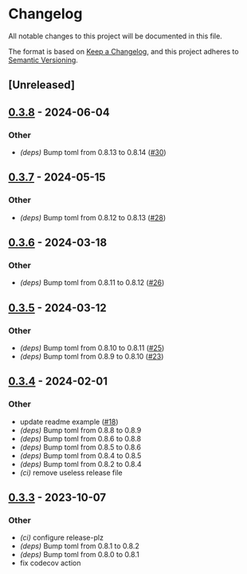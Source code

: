 # Changelog
All notable changes to this project will be documented in this file.

The format is based on [Keep a Changelog](https://keepachangelog.com/en/1.0.0/),
and this project adheres to [Semantic Versioning](https://semver.org/spec/v2.0.0.html).

## [Unreleased]

## [0.3.8](https://github.com/jdrouet/serde-toml-merge/compare/v0.3.7...v0.3.8) - 2024-06-04

### Other
- *(deps)* Bump toml from 0.8.13 to 0.8.14 ([#30](https://github.com/jdrouet/serde-toml-merge/pull/30))

## [0.3.7](https://github.com/jdrouet/serde-toml-merge/compare/v0.3.6...v0.3.7) - 2024-05-15

### Other
- *(deps)* Bump toml from 0.8.12 to 0.8.13 ([#28](https://github.com/jdrouet/serde-toml-merge/pull/28))

## [0.3.6](https://github.com/jdrouet/serde-toml-merge/compare/v0.3.5...v0.3.6) - 2024-03-18

### Other
- *(deps)* Bump toml from 0.8.11 to 0.8.12 ([#26](https://github.com/jdrouet/serde-toml-merge/pull/26))

## [0.3.5](https://github.com/jdrouet/serde-toml-merge/compare/v0.3.4...v0.3.5) - 2024-03-12

### Other
- *(deps)* Bump toml from 0.8.10 to 0.8.11 ([#25](https://github.com/jdrouet/serde-toml-merge/pull/25))
- *(deps)* Bump toml from 0.8.9 to 0.8.10 ([#23](https://github.com/jdrouet/serde-toml-merge/pull/23))

## [0.3.4](https://github.com/jdrouet/serde-toml-merge/compare/v0.3.3...v0.3.4) - 2024-02-01

### Other
- update readme example ([#18](https://github.com/jdrouet/serde-toml-merge/pull/18))
- *(deps)* Bump toml from 0.8.8 to 0.8.9
- *(deps)* Bump toml from 0.8.6 to 0.8.8
- *(deps)* Bump toml from 0.8.5 to 0.8.6
- *(deps)* Bump toml from 0.8.4 to 0.8.5
- *(deps)* Bump toml from 0.8.2 to 0.8.4
- *(ci)* remove useless release file

## [0.3.3](https://github.com/jdrouet/serde-toml-merge/compare/v0.3.2...v0.3.3) - 2023-10-07

### Other
- *(ci)* configure release-plz
- *(deps)* Bump toml from 0.8.1 to 0.8.2
- *(deps)* Bump toml from 0.8.0 to 0.8.1
- fix codecov action
